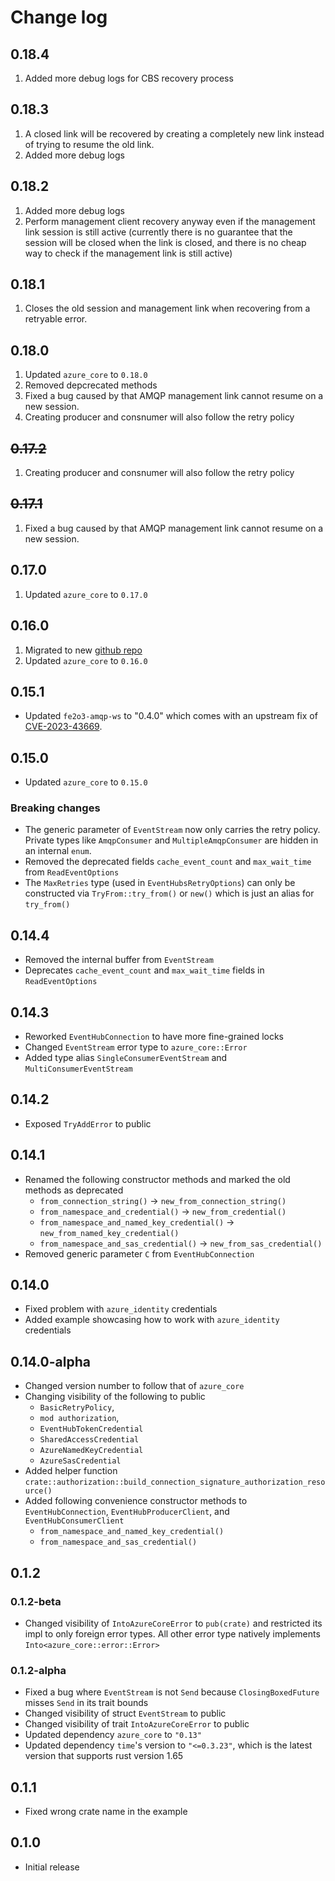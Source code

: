# Change log

## 0.18.4

1. Added more debug logs for CBS recovery process

## 0.18.3

1. A closed link will be recovered by creating a completely new link instead of trying to resume the old link.
2. Added more debug logs

## 0.18.2

1. Added more debug logs
2. Perform management client recovery anyway even if the management link session is still active
   (currently there is no guarantee that the session will be closed when the link is closed, and
    there is no cheap way to check if the management link is still active)

## 0.18.1

1. Closes the old session and management link when recovering from a retryable error.

## 0.18.0

1. Updated `azure_core` to `0.18.0`
2. Removed depcrecated methods
3. Fixed a bug caused by that AMQP management link cannot resume on a new session.
4. Creating producer and consnumer will also follow the retry policy

## ~~0.17.2~~

1. Creating producer and consnumer will also follow the retry policy

## ~~0.17.1~~

1. Fixed a bug caused by that AMQP management link cannot resume on a new session.

## 0.17.0

1. Updated `azure_core` to `0.17.0`

## 0.16.0

1. Migrated to new [github repo](https://github.com/minghuaw/azeventhubs)
2. Updated `azure_core` to `0.16.0`

## 0.15.1

- Updated `fe2o3-amqp-ws` to "0.4.0" which comes with an upstream fix of
  [CVE-2023-43669](https://github.com/snapview/tungstenite-rs/pull/379).

## 0.15.0

- Updated `azure_core` to `0.15.0`

### Breaking changes

- The generic parameter of `EventStream` now only carries the retry policy. Private types like
  `AmqpConsumer` and `MultipleAmqpConsumer` are hidden in an internal `enum`.
- Removed the deprecated fields `cache_event_count` and `max_wait_time` from `ReadEventOptions`
- The `MaxRetries` type (used in `EventHubsRetryOptions`) can only be constructed via
  `TryFrom::try_from()` or `new()` which is just an alias for `try_from()`

## 0.14.4

- Removed the internal buffer from `EventStream`
- Deprecates `cache_event_count` and `max_wait_time` fields in `ReadEventOptions`

## 0.14.3

- Reworked `EventHubConnection` to have more fine-grained locks
- Changed `EventStream` error type to `azure_core::Error`
- Added type alias `SingleConsumerEventStream` and `MultiConsumerEventStream`

## 0.14.2

- Exposed `TryAddError` to public

## 0.14.1

- Renamed the following constructor methods and marked the old methods as deprecated
  - `from_connection_string()` -> `new_from_connection_string()`
  - `from_namespace_and_credential()` -> `new_from_credential()`
  - `from_namespace_and_named_key_credential()` -> `new_from_named_key_credential()`
  - `from_namespace_and_sas_credential()` -> `new_from_sas_credential()`
- Removed generic parameter `C` from `EventHubConnection`

## 0.14.0

- Fixed problem with `azure_identity` credentials
- Added example showcasing how to work with `azure_identity` credentials

## 0.14.0-alpha

- Changed version number to follow that of `azure_core`
- Changing visibility of the following to public
  - `BasicRetryPolicy`,
  - `mod authorization`,
  - `EventHubTokenCredential`
  - `SharedAccessCredential`
  - `AzureNamedKeyCredential`
  - `AzureSasCredential`
- Added helper function `crate::authorization::build_connection_signature_authorization_resource()`
- Added following convenience constructor methods to `EventHubConnection`, `EventHubProducerClient`, and `EventHubConsumerClient`
  - `from_namespace_and_named_key_credential()`
  - `from_namespace_and_sas_credential()`

## 0.1.2

### 0.1.2-beta

- Changed visibility of `IntoAzureCoreError` to `pub(crate)` and restricted its impl to only foreign
  error types. All other error type natively implements `Into<azure_core::error::Error>`

### 0.1.2-alpha

- Fixed a bug where `EventStream` is not `Send` because `ClosingBoxedFuture` misses `Send` in its
  trait bounds
- Changed visibility of struct `EventStream` to public
- Changed visibility of trait `IntoAzureCoreError` to public
- Updated dependency `azure_core` to `"0.13"`
- Updated dependency `time`'s version to `"<=0.3.23"`, which is the latest version that supports
  rust version 1.65

## 0.1.1

- Fixed wrong crate name in the example

## 0.1.0

- Initial release
